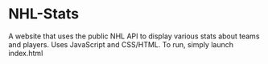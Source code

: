 # NHL-Stats

A website that uses the public NHL API to display various stats about teams and players. Uses JavaScript and CSS/HTML. To run, simply launch index.html
